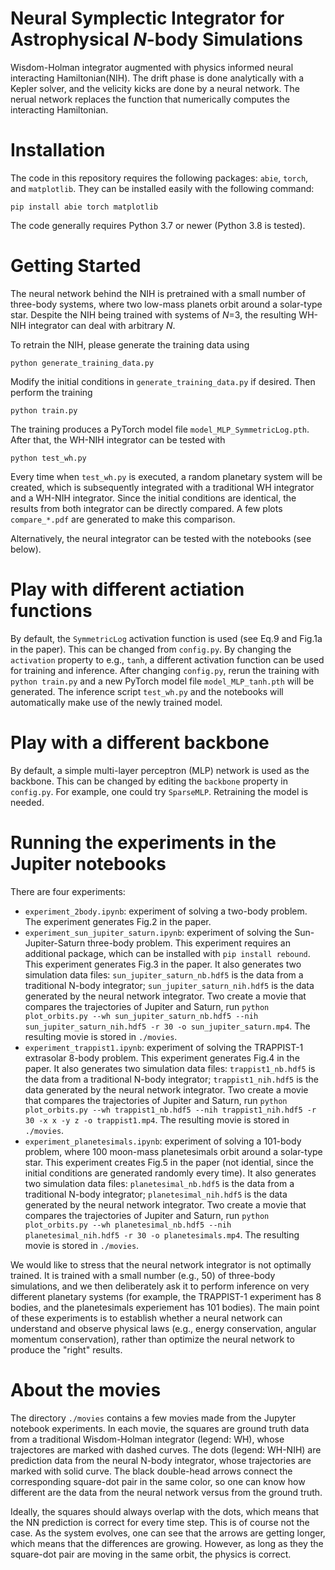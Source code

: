 # Neural Symplectic Integrator for Astrophysical *N*-body Simulations
Wisdom-Holman integrator augmented with physics informed neural interacting Hamiltonian(NIH). The drift phase is done analytically with a Kepler solver, and the velicity kicks are done by a neural network. The nerual network replaces the function that numerically computes the interacting Hamiltonian.

# Installation
The code in this repository requires the following packages: `abie`, `torch`, and `matplotlib`. They can be installed easily with the following command:

    pip install abie torch matplotlib

The code generally requires Python 3.7 or newer (Python 3.8 is tested).

# Getting Started
The neural network behind the NIH is pretrained with a small number of three-body systems, where two low-mass planets orbit around a solar-type star. Despite the NIH being trained with systems of *N*=3, the resulting WH-NIH integrator can deal with arbitrary *N*.

To retrain the NIH, please generate the training data using

    python generate_training_data.py

Modify the initial conditions in `generate_training_data.py` if desired. Then perform the training

    python train.py
The training produces a PyTorch model file `model_MLP_SymmetricLog.pth`. After that, the WH-NIH integrator can be tested with

    python test_wh.py

Every time when `test_wh.py` is executed, a random planetary system will be created, which is subsequently integrated with a traditional WH integrator and a WH-NIH integrator. Since the initial conditions are identical, the results from both integrator can be directly compared. A few plots `compare_*.pdf` are generated to make this comparison.

Alternatively, the neural integrator can be tested with the notebooks (see below).

# Play with different actiation functions
By default, the `SymmetricLog` activation function is used (see Eq.9 and Fig.1a in the paper). This can be changed from `config.py`. By changing the `activation` property to e.g., `tanh`, a different activation function can be used for training and inference. After changing `config.py`, rerun the training with `python train.py` and a new PyTorch model file `model_MLP_tanh.pth` will be generated. The inference script `test_wh.py` and the notebooks will automatically make use of the newly trained model.

# Play with a different backbone
By default, a simple multi-layer perceptron (MLP) network is used as the backbone. This can be changed by editing the `backbone` property in `config.py`. For example, one could try `SparseMLP`. Retraining the model is needed.

# Running the experiments in the Jupiter notebooks
There are four experiments:
- `experiment_2body.ipynb`: experiment of solving a two-body problem. The experiment generates Fig.2 in the paper. 
- `experiment_sun_jupiter_saturn.ipynb`: experiment of solving the Sun-Jupiter-Saturn three-body problem. This experiment requires an additional package, which can be installed with `pip install rebound`. This experiment generates Fig.3 in the paper. It also generates two simulation data files: `sun_jupiter_saturn_nb.hdf5` is the data from a traditional N-body integrator; `sun_jupiter_saturn_nih.hdf5` is the data generated by the neural network integrator. Two create a movie that compares the trajectories of Jupiter and Saturn, run `python plot_orbits.py --wh sun_jupiter_saturn_nb.hdf5 --nih sun_jupiter_saturn_nih.hdf5 -r 30 -o sun_jupiter_saturn.mp4`. The resulting movie is stored in `./movies`.
- `experiment_trappist1.ipynb`: experiment of solving the TRAPPIST-1 extrasolar 8-body problem. This experiment generates Fig.4 in the paper. It also generates two simulation data files: `trappist1_nb.hdf5` is the data from a traditional N-body integrator; `trappist1_nih.hdf5` is the data generated by the neural network integrator. Two create a movie that compares the trajectories of Jupiter and Saturn, run `python plot_orbits.py --wh trappist1_nb.hdf5 --nih trappist1_nih.hdf5 -r 30 -x x -y z -o trappist1.mp4`. The resulting movie is stored in `./movies`.
- `experiment_planetesimals.ipynb`: experiment of solving a 101-body problem, where 100 moon-mass planetesimals orbit around a solar-type star. This experiment creates Fig.5 in the paper (not idential, since the initial conditions are generated randomly every time). It also generates two simulation data files: `planetesimal_nb.hdf5` is the data from a traditional N-body integrator; `planetesimal_nih.hdf5` is the data generated by the neural network integrator. Two create a movie that compares the trajectories of Jupiter and Saturn, run `python plot_orbits.py --wh planetesimal_nb.hdf5 --nih planetesimal_nih.hdf5 -r 30 -o planetesimals.mp4`. The resulting movie is stored in `./movies`.

We would like to stress that the neural network integrator is not optimally trained. It is trained with a small number (e.g., 50) of three-body simulations, and we then deliberately ask it to perform inference on very different planetary systems (for example, the TRAPPIST-1 experiment has 8 bodies, and the planetesimals experiement has 101 bodies). The main point of these experiments is to establish whether a neural network can understand and observe physical laws (e.g., energy conservation, angular momentum conservation), rather than optimize the neural network to produce the "right" results.


# About the movies
The directory `./movies` contains a few movies made from the Jupyter notebook experiments. In each movie, the squares are ground truth data from a traditional Wisdom-Holman integrator (legend: WH), whose trajectores are marked with dashed curves. The dots (legend: WH-NIH) are prediction data from the neural N-body integrator, whose trajectories are marked with solid curve. The black double-head arrows connect the corresponding square-dot pair in the same color, so one can know how different are the data from the neural network versus from the ground truth.

Ideally, the squares should always overlap with the dots, which means that the NN prediction is correct for every time step. This is of course not the case. As the system evolves, one can see that the arrows are getting longer, which means that the differences are growing. However, as long as they the square-dot pair are moving in the same orbit, the physics is correct.
